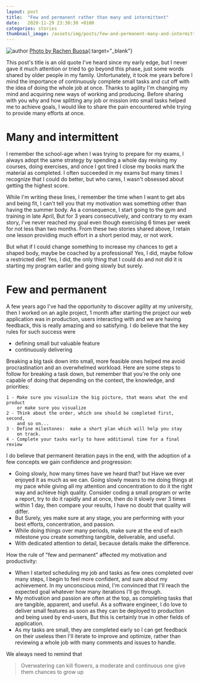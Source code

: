 ```yaml
---
layout: post
title:  "Few and permanent rather than many and intermittent"
date:   2020-11-29 23:30:30 +0100
categories: stories
thumbnail_image: /assets/img/posts/few-and-permanent-many-and-intermittent.jpg
---
```

![author](/assets/img/posts/few-and-permanent-many-and-intermittent.jpg)
[Photo by Rachen Buosa](https://garden.lovetoknow.com/image/224771~handwithseedlings.jpg){:target="_blank"}

This post's title is an old quote I've heard since my early edge, but I never gave it much attention or tried to go beyond this phase, just some words shared by older people in my family. Unfortunately, it took me years before I mind the importance of continuously complete small tasks and cut off with the idea of doing the whole job at once.
Thanks to agility I'm changing my mind and acquiring new ways of working and producing.
Before sharing with you why and how splitting any job or mission into small  tasks helped me to achieve goals, I would like to share the pain encountered while trying to provide many efforts at once.

# Many and intermittent
I remember the school-age when I was trying to prepare for my exams, I  always adopt the same strategy by spending a whole day revising my courses, doing exercises, and once I got tired I close my books mark the material as completed. I often succeeded in my exams but many times I recognize that I could do better, but who cares, I wasn't obsessed about getting the highest score.

While I'm writing these lines, I remember the time when I want to get abs and being fit, I can't tell you that my motivation was something other than having the summer body. As a consequence, I start going to the gym and training in late April, But for 3 years consecutively, and contrary to my exam story, I've never reached my goal even though exercising 6 times per week for not less than two months.
From these two stories shared above, I retain one lesson providing much effort in a short period may, or not work.
 
But what if I could change something to increase my chances to get a shaped body, maybe be coached by a professional! Yes, I did, maybe follow a restricted diet! Yes, I did, the only thing that I could do and not did it is starting my program earlier and going slowly but surely.

# Few and permanent
A few years ago I've had the opportunity to discover agility at my university, then I worked on an agile project, 1 month after starting the project our web application was in production, users interacting with and we are having feedback, this is really amazing and so satisfying. I do believe that the key rules for such success were
 - defining small but valuable feature
 - continuously delivering

Breaking a big task down into small, more feasible ones helped me avoid procrastination and an overwhelmed workload. Here are some steps to follow for breaking a task down, but remember that you're the only one capable of doing that depending on the context, the knowledge, and priorities:

    1 - Make sure you visualize the big picture, that means what the end product
        or make sure you visualize
    2 - Think about the order, which one should be completed first, second,
        and so on...
    3 - Define milestones:  make a short plan which will help you stay
        on track.
    4 - Complete your tasks early to have additional time for a final review
    
I do believe that permanent iteration pays in the end, with the adoption of a few concepts we gain confidence and progression:

 - Going slowly, how many times have we heard that? but Have we ever enjoyed it as much as we can. Going slowly means to me doing things at my pace while giving all my attention and concentration to do it the right way and achieve high quality. Consider coding a small program or write a report, try to do it rapidly and at once, then do it slowly over 3 times within 1 day, then compare your results, I have no doubt that quality will differ.
 - But Surely, yes make sure at any stage, you are performing with your best efforts, concentration, and passion.
 - While doing things over many periods, make sure at the end of each milestone you create something tangible, deliverable, and useful.
 - With dedicated attention to detail, because details make the difference.
 
How the rule of "few and permanent" affected my motivation and productivity:
 - When I started scheduling my job and tasks as few ones completed over many steps, I begin to feel more confident, and sure about my achievement. In my unconscious mind, I'm convinced that I'll reach the expected goal whatever how many iterations I'll go through.
 - My motivation and passion are often at the top, as completing tasks that are tangible, apparent, and useful. As a software engineer, I do love to deliver small features as soon as they can be deployed to production and being used by end-users, But this is certainly true in other fields of application.
 - As my tasks are small, they are completed early so I can get feedback on their useless then I'll iterate to improve and optimize, rather than reviewing a whole job with many comments and issues to handle.
 
We always need to remind that
 > Overwatering can kill flowers, a moderate and continuous one give them chances to grow up